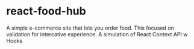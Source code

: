 # react-food-hub
A simple e-commerce site that lets you order food. This focused on validation for intercative experience.
A simulation of React Context API w Hooks
